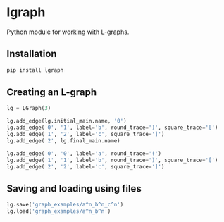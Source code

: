 # lgraph
Python module for working with L-graphs.

## Installation
```sh
pip install lgraph
```

## Creating an L-graph
```python
lg = LGraph(3)

lg.add_edge(lg.initial_main.name, '0')
lg.add_edge('0', '1', label='b', round_trace=')', square_trace='[')
lg.add_edge('1', '2', label='c', square_trace=']')
lg.add_edge('2', lg.final_main.name)

lg.add_edge('0', '0', label='a', round_trace='(')
lg.add_edge('1', '1', label='b', round_trace=')', square_trace='[')
lg.add_edge('2', '2', label='c', square_trace=']')
```

## Saving and loading using files
```python
lg.save('graph_examples/a^n_b^n_c^n')
lg.load('graph_examples/a^n_b^n')
```